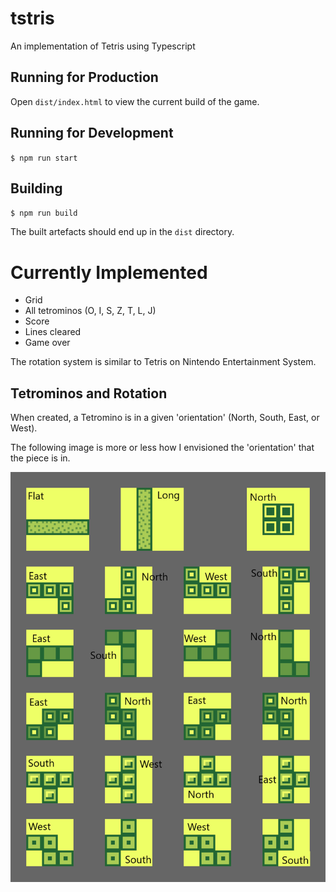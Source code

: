 # tstris

An implementation of Tetris using Typescript

## Running for Production

Open `dist/index.html` to view the current build of the game.

## Running for Development

`$ npm run start`

## Building

`$ npm run build`

The built artefacts should end up in the `dist` directory.

# Currently Implemented

- Grid
- All tetrominos (O, I, S, Z, T, L, J)
- Score
- Lines cleared
- Game over

The rotation system is similar to Tetris on Nintendo Entertainment System.

## Tetrominos and Rotation

When created, a Tetromino is in a given 'orientation' (North, South, East, or West).

The following image is more or less how I envisioned the 'orientation'
that the piece is in.

![Tetromino rotation](/rotation.png "Tetromino rotation")
